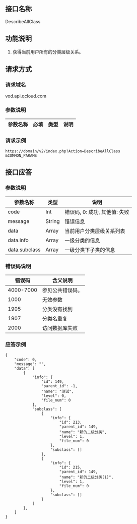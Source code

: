 ## 接口名称
DescribeAllClass

## 功能说明
1. 获得当前用户所有的分类层级关系。

## 请求方式

### 请求域名
vod.api.qcloud.com

### 参数说明
| 参数名称 | 必填 | 类型 | 说明 |
|---------|---------|---------|---------|

### 请求示例
```
https://domain/v2/index.php?Action=DescribeAllClass
&COMMON_PARAMS
```
## 接口应答

### 参数说明
| 参数名称 | 类型 | 说明 |
|---------|---------|---------|
| code | Int | 错误码, 0: 成功, 其他值: 失败 |
| message | String | 错误信息 |
| data | Array | 当前用户分类层级关系列表 |
| data.info | Array | 一级分类的信息 |
| data.subclass | Array | 一级分类下子类的信息 |

### 错误码说明
| 错误码 | 含义说明|
|---------|---------|
| 4000-7000 | 参见公共错误码。  |
| 1000 | 无效参数  |
| 1905 | 分类没有找到 |
| 1907 | 分类名重复 |
| 2000 | 访问数据库失败  |

### 应答示例
```
{
    "code": 0,
    "message": "",
    "data": [
        {
            "info": {
                "id": 149,
                "parent_id": -1,
                "name": "测试",
                "level": 0,
                "file_num": 0
            },
            "subclass": [
                {
                    "info": {
                        "id": 213,
                        "parent_id": 149,
                        "name": "新的二级分类",
                        "level": 1,
                        "file_num": 0
                    },
                    "subclass": []
                },
                {
                    "info": {
                        "id": 215,
                        "parent_id": 149,
                        "name": "新的二级分类(1)",
                        "level": 1,
                        "file_num": 0
                    },
                    "subclass": []
                }
            ]
        },
    ]
}
```
